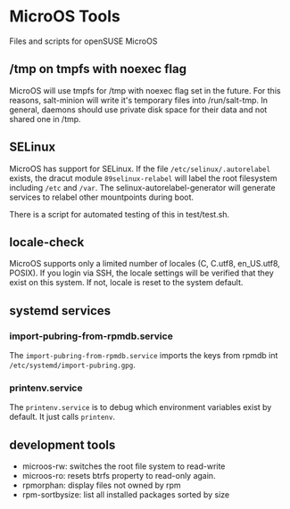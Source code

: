 # MicroOS Tools
Files and scripts for openSUSE MicroOS

## /tmp on tmpfs with noexec flag

MicroOS will use tmpfs for /tmp with noexec flag set in the future.
For this reasons, salt-minion will write it's temporary files into
/run/salt-tmp.
In general, daemons should use private disk space for their data
and not shared one in /tmp.

## SELinux

MicroOS has support for SELinux.
If the file `/etc/selinux/.autorelabel` exists, the dracut module
`89selinux-relabel` will label the root filesystem including
`/etc` and `/var`. The selinux-autorelabel-generator will generate
services to relabel other mountpoints during boot.

There is a script for automated testing of this in test/test.sh.

## locale-check

MicroOS supports only a limited number of locales (C, C.utf8, en_US.utf8,
POSIX). If you login via SSH, the locale settings will be verified that
they exist on this system. If not, locale is reset to the system default.

## systemd services

### import-pubring-from-rpmdb.service

The `import-pubring-from-rpmdb.service` imports the keys from rpmdb int
`/etc/systemd/import-pubring.gpg`.

### printenv.service

The `printenv.service` is to debug which environment variables exist
by default. It just calls `printenv`.

## development tools

* microos-rw: switches the root file system to read-write
* microos-ro: resets btrfs property to read-only again.
* rpmorphan: display files not owned by rpm
* rpm-sortbysize: list all installed packages sorted by size
